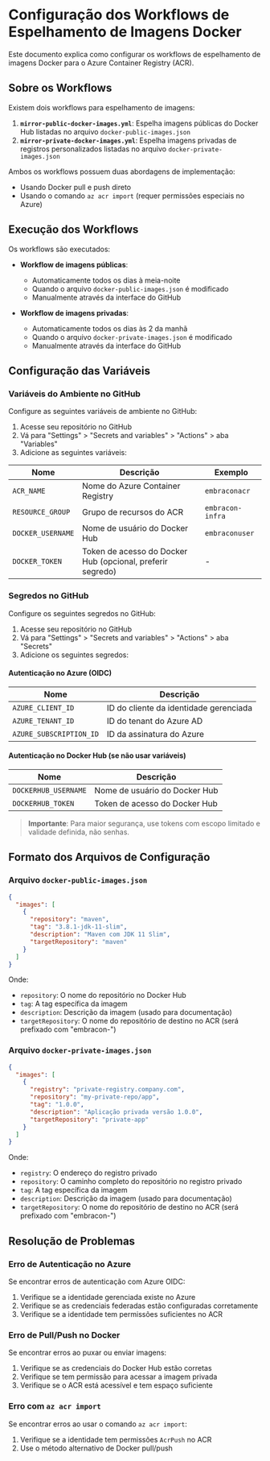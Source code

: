# Configuração dos Workflows de Espelhamento de Imagens Docker

Este documento explica como configurar os workflows de espelhamento de imagens Docker para o Azure Container Registry (ACR).

## Sobre os Workflows

Existem dois workflows para espelhamento de imagens:

1. **`mirror-public-docker-images.yml`**: Espelha imagens públicas do Docker Hub listadas no arquivo `docker-public-images.json`
2. **`mirror-private-docker-images.yml`**: Espelha imagens privadas de registros personalizados listadas no arquivo `docker-private-images.json`

Ambos os workflows possuem duas abordagens de implementação:
- Usando Docker pull e push direto
- Usando o comando `az acr import` (requer permissões especiais no Azure)

## Execução dos Workflows

Os workflows são executados:
- **Workflow de imagens públicas**:
  - Automaticamente todos os dias à meia-noite
  - Quando o arquivo `docker-public-images.json` é modificado
  - Manualmente através da interface do GitHub

- **Workflow de imagens privadas**:
  - Automaticamente todos os dias às 2 da manhã
  - Quando o arquivo `docker-private-images.json` é modificado
  - Manualmente através da interface do GitHub

## Configuração das Variáveis

### Variáveis do Ambiente no GitHub

Configure as seguintes variáveis de ambiente no GitHub:

1. Acesse seu repositório no GitHub
2. Vá para "Settings" > "Secrets and variables" > "Actions" > aba "Variables"
3. Adicione as seguintes variáveis:

| Nome | Descrição | Exemplo |
|------|-----------|---------|
| `ACR_NAME` | Nome do Azure Container Registry | `embraconacr` |
| `RESOURCE_GROUP` | Grupo de recursos do ACR | `embracon-infra` |
| `DOCKER_USERNAME` | Nome de usuário do Docker Hub | `embraconuser` |
| `DOCKER_TOKEN` | Token de acesso do Docker Hub (opcional, preferir segredo) | - |

### Segredos no GitHub

Configure os seguintes segredos no GitHub:

1. Acesse seu repositório no GitHub
2. Vá para "Settings" > "Secrets and variables" > "Actions" > aba "Secrets"
3. Adicione os seguintes segredos:

#### Autenticação no Azure (OIDC)

| Nome | Descrição |
|------|-----------|
| `AZURE_CLIENT_ID` | ID do cliente da identidade gerenciada |
| `AZURE_TENANT_ID` | ID do tenant do Azure AD |
| `AZURE_SUBSCRIPTION_ID` | ID da assinatura do Azure |

#### Autenticação no Docker Hub (se não usar variáveis)

| Nome | Descrição |
|------|-----------|
| `DOCKERHUB_USERNAME` | Nome de usuário do Docker Hub |
| `DOCKERHUB_TOKEN` | Token de acesso do Docker Hub |

> **Importante**: Para maior segurança, use tokens com escopo limitado e validade definida, não senhas.

## Formato dos Arquivos de Configuração

### Arquivo `docker-public-images.json`

```json
{
  "images": [
    {
      "repository": "maven",
      "tag": "3.8.1-jdk-11-slim",
      "description": "Maven com JDK 11 Slim",
      "targetRepository": "maven"
    }
  ]
}
```

Onde:
- `repository`: O nome do repositório no Docker Hub
- `tag`: A tag específica da imagem
- `description`: Descrição da imagem (usado para documentação)
- `targetRepository`: O nome do repositório de destino no ACR (será prefixado com "embracon-")

### Arquivo `docker-private-images.json`

```json
{
  "images": [
    {
      "registry": "private-registry.company.com",
      "repository": "my-private-repo/app",
      "tag": "1.0.0",
      "description": "Aplicação privada versão 1.0.0",
      "targetRepository": "private-app"
    }
  ]
}
```

Onde:
- `registry`: O endereço do registro privado
- `repository`: O caminho completo do repositório no registro privado
- `tag`: A tag específica da imagem
- `description`: Descrição da imagem (usado para documentação)
- `targetRepository`: O nome do repositório de destino no ACR (será prefixado com "embracon-")

## Resolução de Problemas

### Erro de Autenticação no Azure

Se encontrar erros de autenticação com Azure OIDC:

1. Verifique se a identidade gerenciada existe no Azure
2. Verifique se as credenciais federadas estão configuradas corretamente
3. Verifique se a identidade tem permissões suficientes no ACR

### Erro de Pull/Push no Docker

Se encontrar erros ao puxar ou enviar imagens:

1. Verifique se as credenciais do Docker Hub estão corretas
2. Verifique se tem permissão para acessar a imagem privada
3. Verifique se o ACR está acessível e tem espaço suficiente

### Erro com `az acr import`

Se encontrar erros ao usar o comando `az acr import`:

1. Verifique se a identidade tem permissões `AcrPush` no ACR
2. Use o método alternativo de Docker pull/push
